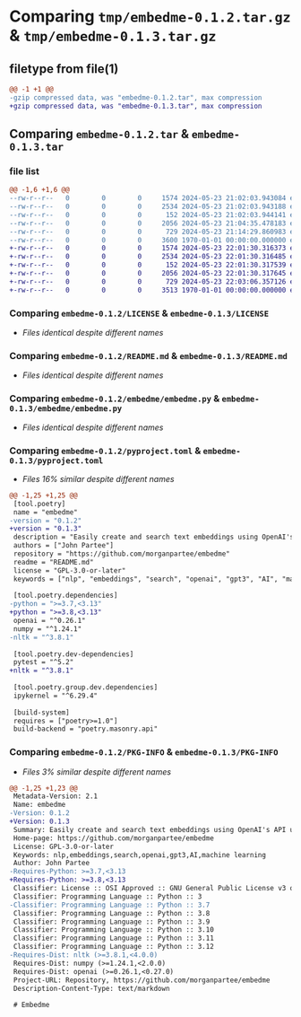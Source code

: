 # Comparing `tmp/embedme-0.1.2.tar.gz` & `tmp/embedme-0.1.3.tar.gz`

## filetype from file(1)

```diff
@@ -1 +1 @@
-gzip compressed data, was "embedme-0.1.2.tar", max compression
+gzip compressed data, was "embedme-0.1.3.tar", max compression
```

## Comparing `embedme-0.1.2.tar` & `embedme-0.1.3.tar`

### file list

```diff
@@ -1,6 +1,6 @@
--rw-r--r--   0        0        0     1574 2024-05-23 21:02:03.943084 embedme-0.1.2/LICENSE
--rw-r--r--   0        0        0     2534 2024-05-23 21:02:03.943188 embedme-0.1.2/README.md
--rw-r--r--   0        0        0      152 2024-05-23 21:02:03.944141 embedme-0.1.2/embedme/__init__.py
--rw-r--r--   0        0        0     2056 2024-05-23 21:04:35.478183 embedme-0.1.2/embedme/embedme.py
--rw-r--r--   0        0        0      729 2024-05-23 21:14:29.860983 embedme-0.1.2/pyproject.toml
--rw-r--r--   0        0        0     3600 1970-01-01 00:00:00.000000 embedme-0.1.2/PKG-INFO
+-rw-r--r--   0        0        0     1574 2024-05-23 22:01:30.316373 embedme-0.1.3/LICENSE
+-rw-r--r--   0        0        0     2534 2024-05-23 22:01:30.316485 embedme-0.1.3/README.md
+-rw-r--r--   0        0        0      152 2024-05-23 22:01:30.317539 embedme-0.1.3/embedme/__init__.py
+-rw-r--r--   0        0        0     2056 2024-05-23 22:01:30.317645 embedme-0.1.3/embedme/embedme.py
+-rw-r--r--   0        0        0      729 2024-05-23 22:03:06.357126 embedme-0.1.3/pyproject.toml
+-rw-r--r--   0        0        0     3513 1970-01-01 00:00:00.000000 embedme-0.1.3/PKG-INFO
```

### Comparing `embedme-0.1.2/LICENSE` & `embedme-0.1.3/LICENSE`

 * *Files identical despite different names*

### Comparing `embedme-0.1.2/README.md` & `embedme-0.1.3/README.md`

 * *Files identical despite different names*

### Comparing `embedme-0.1.2/embedme/embedme.py` & `embedme-0.1.3/embedme/embedme.py`

 * *Files identical despite different names*

### Comparing `embedme-0.1.2/pyproject.toml` & `embedme-0.1.3/pyproject.toml`

 * *Files 16% similar despite different names*

```diff
@@ -1,25 +1,25 @@
 [tool.poetry]
 name = "embedme"
-version = "0.1.2"
+version = "0.1.3"
 description = "Easily create and search text embeddings using OpenAI's API using json for local storage. Just add dicts of info and search! Built for rapid prototyping."
 authors = ["John Partee"]
 repository = "https://github.com/morganpartee/embedme"
 readme = "README.md"
 license = "GPL-3.0-or-later"
 keywords = ["nlp", "embeddings", "search", "openai", "gpt3", "AI", "machine learning"]
 
 [tool.poetry.dependencies]
-python = ">=3.7,<3.13"
+python = ">=3.8,<3.13"
 openai = "^0.26.1"
 numpy = "^1.24.1"
-nltk = "^3.8.1"
 
 [tool.poetry.dev-dependencies]
 pytest = "^5.2"
+nltk = "^3.8.1"
 
 [tool.poetry.group.dev.dependencies]
 ipykernel = "^6.29.4"
 
 [build-system]
 requires = ["poetry>=1.0"]
 build-backend = "poetry.masonry.api"
```

### Comparing `embedme-0.1.2/PKG-INFO` & `embedme-0.1.3/PKG-INFO`

 * *Files 3% similar despite different names*

```diff
@@ -1,25 +1,23 @@
 Metadata-Version: 2.1
 Name: embedme
-Version: 0.1.2
+Version: 0.1.3
 Summary: Easily create and search text embeddings using OpenAI's API using json for local storage. Just add dicts of info and search! Built for rapid prototyping.
 Home-page: https://github.com/morganpartee/embedme
 License: GPL-3.0-or-later
 Keywords: nlp,embeddings,search,openai,gpt3,AI,machine learning
 Author: John Partee
-Requires-Python: >=3.7,<3.13
+Requires-Python: >=3.8,<3.13
 Classifier: License :: OSI Approved :: GNU General Public License v3 or later (GPLv3+)
 Classifier: Programming Language :: Python :: 3
-Classifier: Programming Language :: Python :: 3.7
 Classifier: Programming Language :: Python :: 3.8
 Classifier: Programming Language :: Python :: 3.9
 Classifier: Programming Language :: Python :: 3.10
 Classifier: Programming Language :: Python :: 3.11
 Classifier: Programming Language :: Python :: 3.12
-Requires-Dist: nltk (>=3.8.1,<4.0.0)
 Requires-Dist: numpy (>=1.24.1,<2.0.0)
 Requires-Dist: openai (>=0.26.1,<0.27.0)
 Project-URL: Repository, https://github.com/morganpartee/embedme
 Description-Content-Type: text/markdown
 
 # Embedme
```

